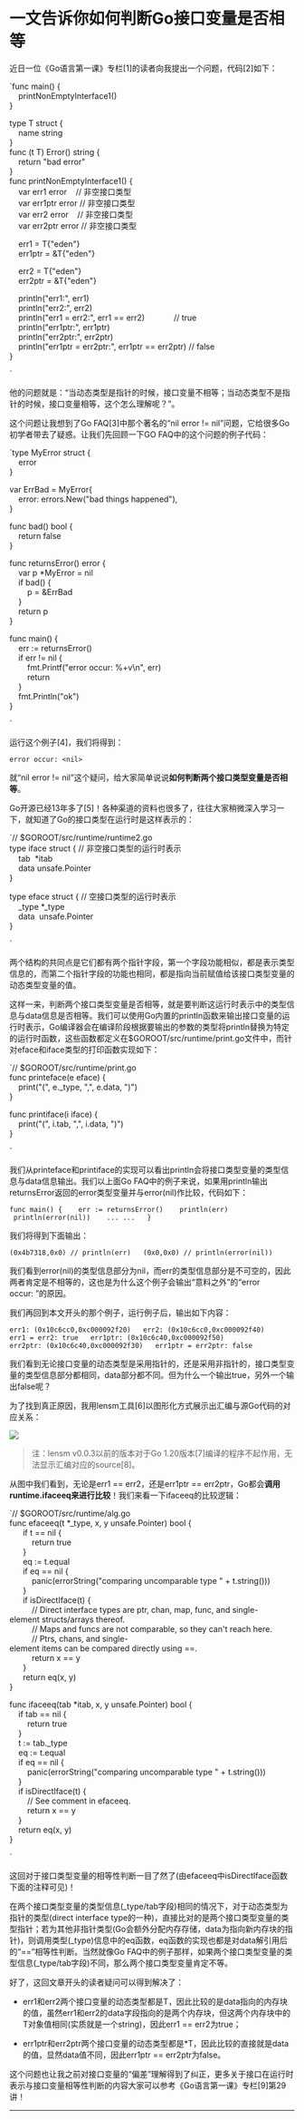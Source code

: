 # 一文告诉你如何判断Go接口变量是否相等
近日一位《Go语言第一课》专栏\[1\]的读者向我提出一个问题，代码\[2\]如下：

`func main() {  
    printNonEmptyInterface1()  
}

type T struct {  
    name string  
}  
func (t T) Error() string {  
    return "bad error"  
}  
func printNonEmptyInterface1() {  
    var err1 error    // 非空接口类型  
    var err1ptr error // 非空接口类型  
    var err2 error    // 非空接口类型  
    var err2ptr error // 非空接口类型

    err1 = T{"eden"}  
    err1ptr = &T{"eden"}

    err2 = T{"eden"}  
    err2ptr = &T{"eden"}

    println("err1:", err1)  
    println("err2:", err2)  
    println("err1 = err2:", err1 == err2)             // true  
    println("err1ptr:", err1ptr)  
    println("err2ptr:", err2ptr)  
    println("err1ptr = err2ptr:", err1ptr == err2ptr) // false  
}

`

他的问题就是：“当动态类型是指针的时候，接口变量不相等；当动态类型不是指针的时候，接口变量相等，这个怎么理解呢？”。

这个问题让我想到了Go FAQ\[3\]中那个著名的“nil error != nil”问题，它给很多Go初学者带去了疑惑。让我们先回顾一下GO FAQ中的这个问题的例子代码：

`type MyError struct {  
    error  
}

var ErrBad = MyError{  
    error: errors.New("bad things happened"),  
}

func bad() bool {  
    return false  
}

func returnsError() error {  
    var p *MyError = nil  
    if bad() {  
        p = &ErrBad  
    }  
    return p  
}

func main() {  
    err := returnsError()  
    if err != nil {  
        fmt.Printf("error occur: %+v\n", err)  
        return  
    }  
    fmt.Println("ok")  
}

`

运行这个例子\[4\]，我们将得到：

`error occur: <nil>  
`

就“nil error != nil”这个疑问，给大家简单说说**如何判断两个接口类型变量是否相等**。

Go开源已经13年多了\[5\]！各种渠道的资料也很多了，往往大家稍微深入学习一下，就知道了Go的接口类型在运行时是这样表示的：

`// $GOROOT/src/runtime/runtime2.go  
type iface struct { // 非空接口类型的运行时表示  
    tab  *itab  
    data unsafe.Pointer  
}

type eface struct { // 空接口类型的运行时表示  
    _type *_type  
    data  unsafe.Pointer  
}

`

两个结构的共同点是它们都有两个指针字段，第一个字段功能相似，都是表示类型信息的，而第二个指针字段的功能也相同，都是指向当前赋值给该接口类型变量的动态类型变量的值。

这样一来，判断两个接口类型变量是否相等，就是要判断这运行时表示中的类型信息与data信息是否相等。我们可以使用Go内置的println函数来输出接口变量的运行时表示，Go编译器会在编译阶段根据要输出的参数的类型将println替换为特定的运行时函数，这些函数都定义在$GOROOT/src/runtime/print.go文件中，而针对eface和iface类型的打印函数实现如下：

`// $GOROOT/src/runtime/print.go  
func printeface(e eface) {  
    print("(", e._type, ",", e.data, ")")  
}

func printiface(i iface) {  
    print("(", i.tab, ",", i.data, ")")  
}

`

我们从printeface和printiface的实现可以看出println会将接口类型变量的类型信息与data信息输出。我们以上面Go FAQ中的例子来说，如果用println输出returnsError返回的error类型变量并与error(nil)作比较，代码如下：

`func main() {  
 err := returnsError()  
 println(err)  
 println(error(nil))  
 ... ...  
}  
`

我们将得到下面输出：

`(0x4b7318,0x0) // println(err)  
(0x0,0x0) // println(error(nil))  
`

我们看到error(nil)的类型信息部分为nil，而err的类型信息部分是不可空的，因此两者肯定是不相等的，这也是为什么这个例子会输出“意料之外”的“error occur: ”的原因。

我们再回到本文开头的那个例子，运行例子后，输出如下内容：

`err1: (0x10c6cc0,0xc000092f20)  
err2: (0x10c6cc0,0xc000092f40)  
err1 = err2: true  
err1ptr: (0x10c6c40,0xc000092f50)  
err2ptr: (0x10c6c40,0xc000092f30)  
err1ptr = err2ptr: false  
`

我们看到无论接口变量的动态类型是采用指针的，还是采用非指针的，接口类型变量的类型信息部分都相同，data部分都不同。但为什么一个输出true，另外一个输出false呢？

为了找到真正原因，我用lensm工具\[6\]以图形化方式展示出汇编与源Go代码的对应关系：

![](https://mmbiz.qpic.cn/mmbiz_png/cH6WzfQ94maBibN71XTUmP14icYzhnEiaCpRWrqG0geTnmeIQevT8P7uxORrwIRzpGBzYDlWlfM8m9qZDYza8KyTA/640?wx_fmt=png)

> 注：lensm v0.0.3以前的版本对于Go 1.20版本\[7\]编译的程序不起作用，无法显示汇编对应的source\[8\]。

从图中我们看到，无论是err1 == err2，还是err1ptr == err2ptr，Go都会**调用runtime.ifaceeq来进行比较**！我们来看一下ifaceeq的比较逻辑：

`// $GOROOT/src/runtime/alg.go  
func efaceeq(t *_type, x, y unsafe.Pointer) bool {  
      if t == nil {  
          return true  
      }  
      eq := t.equal  
      if eq == nil {  
          panic(errorString("comparing uncomparable type " + t.string()))  
      }  
      if isDirectIface(t) {  
          // Direct interface types are ptr, chan, map, func, and single-element structs/arrays thereof.  
          // Maps and funcs are not comparable, so they can't reach here.  
          // Ptrs, chans, and single-element items can be compared directly using ==.  
          return x == y  
      }  
      return eq(x, y)  
} 

func ifaceeq(tab *itab, x, y unsafe.Pointer) bool {  
    if tab == nil {  
        return true  
    }  
    t := tab._type  
    eq := t.equal  
    if eq == nil {  
        panic(errorString("comparing uncomparable type " + t.string()))  
    }  
    if isDirectIface(t) {  
        // See comment in efaceeq.  
        return x == y  
    }  
    return eq(x, y)  
}

`

这回对于接口类型变量的相等性判断一目了然了(由efaceeq中isDirectIface函数下面的注释可见)！

在两个接口类型变量的类型信息(\_type/tab字段)相同的情况下，对于动态类型为指针的类型(direct interface type的一种)，直接比对的是两个接口类型变量的类型指针；若为其他非指针类型(Go会额外分配内存存储，data为指向新内存块的指针)，则调用类型(\_type)信息中的eq函数，eq函数的实现也都是对data解引用后的“==”相等性判断。当然就像Go FAQ中的例子那样，如果两个接口类型变量的类型信息(_type/tab字段)不同，那么两个接口类型变量肯定不等。

好了，这回文章开头的读者疑问可以得到解决了：

*   err1和err2两个接口变量的动态类型都是T，因此比较的是data指向的内存块的值，虽然err1和err2的data字段指向的是两个内存块，但这两个内存块中的T对象值相同(实质就是一个string)，因此err1 == err2为true；
    
*   err1ptr和err2ptr两个接口变量的动态类型都是*T，因此比较的直接就是data的值，显然data值不同，因此err1ptr == err2ptr为false。
    

这个问题也让我之前对接口变量的“偏差”理解得到了纠正，更多关于接口在运行时表示与接口变量相等性判断的内容大家可以参考《Go语言第一课》专栏\[9\]第29讲！

* * *